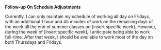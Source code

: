 **Follow-up On Schedule Adjustments**

Currently, I can only maintain my schedule of working all day on Fridays, with an additional 1 hour and 45 minutes of work on the remaining days of the week till the end of summer classes on [insert specific week]. However, during the week of [insert specific week], I anticipate being able to work full-time. After that week, I should be available to work most of the day on both Thursdays and Fridays.